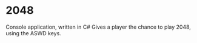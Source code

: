 # 2048
Console application, written in C#
Gives a player the chance to play 2048, using the ASWD keys.
